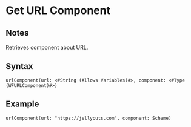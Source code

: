 # Get URL Component
## Notes
Retrieves component about URL.
## Syntax
```
urlComponent(url: <#String (Allows Variables)#>, component: <#Type (WFURLComponent)#>)
```
## Example
```
urlComponent(url: "https://jellycuts.com", component: Scheme)
```